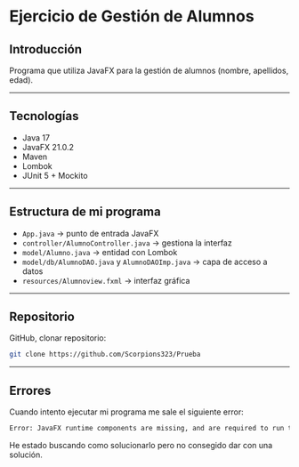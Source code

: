 # Ejercicio de Gestión de Alumnos


## Introducción
Programa que utiliza JavaFX para la gestión de alumnos (nombre, apellidos, edad).  


---

## Tecnologías
- Java 17 
- JavaFX 21.0.2  
- Maven  
- Lombok  
- JUnit 5 + Mockito  

---

## Estructura de mi programa
- `App.java` → punto de entrada JavaFX  
- `controller/AlumnoController.java` → gestiona la interfaz  
- `model/Alumno.java` → entidad con Lombok  
- `model/db/AlumnoDAO.java` y `AlumnoDAOImp.java` → capa de acceso a datos
- `resources/Alumnoview.fxml` → interfaz gráfica 

---

## Repositorio
GitHub, clonar repositorio:  
   ```bash
   git clone https://github.com/Scorpions323/Prueba
   ```

---

## Errores
Cuando intento ejecutar mi programa me sale el siguiente error:
   ```bash
   Error: JavaFX runtime components are missing, and are required to run this application
   ```
He estado buscando como solucionarlo pero no consegido dar con una solución.